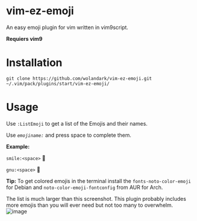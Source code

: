 # vim-ez-emoji
An easy emoji plugin for vim written in vim9script.

**Requiers vim9**

# Installation

```
git clone https://github.com/wolandark/vim-ez-emoji.git ~/.vim/pack/plugins/start/vim-ez-emoji/
```

# Usage
Use `:ListEmoji` to get a list of the Emojis and their names.

Use _`emojiname:`_ and press space to complete them.

__Example:__ 

`smile:<space>` 🙂

`gnu:<space>` 🐃

__Tip:__
To get colored emojis in the terminal install the `fonts-noto-color-emoji` for Debian  and `noto-color-emoji-fontconfig` from AUR for Arch.

The list is much larger than this screenshot. This plugin probably includes more emojis than you will ever need but not too many to overwhelm.
![image](https://github.com/wolandark/vim-ez-emoji/assets/107309764/973d150b-5d09-474e-942d-d561f08b1b5c)
